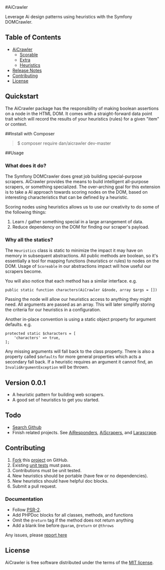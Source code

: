#AiCrawler

Leverage Ai design patterns using heuristics with the Symfony DOMCrawler.


## Table of Contents

- [AiCrawler](AiCrawler/README.md)
   - [Scorable](AiCrawler/scorable.md)
   - [Extra](AiCrawler/extra.md)
   - [Heuristics](AiCrawler/Heuristics/README.md)
- [Release Notes](#notes)
- [Contributing](#contributing)
- [License](#license)


## Quickstart<a name="quickstart"></a>

The AiCrawler package has the responsibility of making boolean assertions on a node in the HTML DOM. It comes with a straight-forward data point trait which will record the results of your heuristics (rules) for a given "item" or context.

##Install with Composer<a name="install"></a>

>$ composer require dan/aicrawler dev-master


##Usage<a name="usage"></a>
   
### What does it do?

The Symfony DOMCrawler does great job building special-purpose scrapers. AiCrawler provides the means to build intelligent all-purpose scrapers, or something specialized. The over-arching goal for this extension is to take a AI approach towards scoring nodes on the DOM, based on interesting characteristics that can be defined by a heuristic. 

Scoring nodes using heuristics allows us to use our creativity to do some of the following things: 

1. Learn / gather something special in a large arrangement of data.
2. Reduce dependency on the DOM for finding our scraper's payload.

### Why all the statics?

The `Heuristics` class is static to minimize the impact it may have on memory in subsequent abstractions. All public methods are boolean, so it's essentially a tool for mapping functions (heuristics or rules) to nodes on the DOM. Usage of `Scoreable` in our abstractions impact will how useful our scrapers become.

You will also notice that each method has a similar interface. e.g.

    public static function characters(AiCrawler &$node, array $args = [])

Passing the node will allow our heuristics access to anything they might need. All arguments are passed as an array. This will later simplify storing the criteria for our heuristics in a configuration.

Another in-place convention is using a static object property for argument defaults. e.g.

    protected static $characters = [
        'characters' => true,
    ];

Any missing arguments will fall back to the class property. There is also a property called `$defaults` for more general properties which acts a secondary fall back. If a heuristic requires an argument it cannot find, an `InvalidArgumentException` will be thrown.

## Version 0.0.1<a name="notes"></a>

- A heuristic pattern for building web scrapers.
- A good set of heuristics to get you started.


## Todo<a name="todo"></a>

- [Search Github](https://github.com/danrichards/aicrawler/search?utf8=%E2%9C%93&q=todo)
- Finish related projects. See [AiResponders](https://github.com/danrichards/airesponders), [AiScrapers](https://github.com/danrichards/aiscrapers), and [Larascrape](https://github.com/danrichards/larascrape).


## Contributing<a name="contributing"></a>

1. [Fork](https://github.com/danrichards/aicrawler) this [project](https://github.com/danrichards/aicrawler) on GitHub.
2. Existing [unit tests](https://github.com/danrichards/aicrawler/tree/master/tests) must pass.
3. Contributions must be unit tested.
4. New heuristics should be portable (have few or no dependencies).
5. New heuristics should have helpful doc blocks.
6. Submit a pull request.


### Documentation<a name="documentation"></a>

- Follow [PSR-2](http://www.php-fig.org/psr/psr-2/).
- Add PHPDoc blocks for all classes, methods, and functions
- Omit the `@return` tag if the method does not return anything
- Add a blank line before `@param`, `@return` or `@throws`

Any issues, please [report here](https://github.com/danrichards/aicrawler/issues)


## License<a name="license"></a>

AiCrawler is free software distributed under the terms of the [MIT license](http://opensource.org/licenses/MIT).